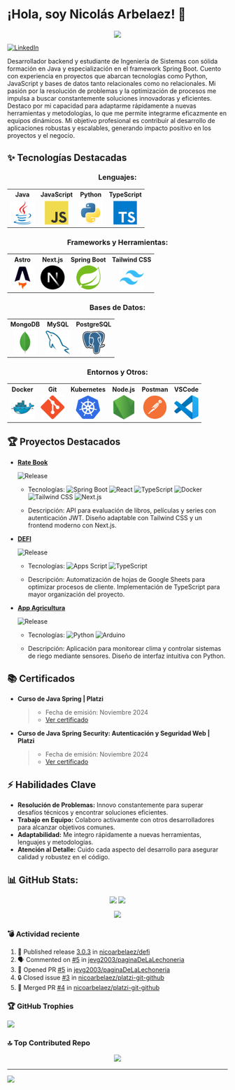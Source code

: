 # ¡Hola, soy Nicolás Arbelaez! 👋
<p align="center" width="300">
   <img align="center" width="200" src="https://avatars.githubusercontent.com/u/111522939?s=400&u=8eefb901774ba8adc4f5c74efb7fe60c90be56a3&v=4" />
</p>

[![LinkedIn](https://img.shields.io/badge/LinkedIn-%230077B5.svg?logo=linkedin&logoColor=white)](https://linkedin.com/in/nicolas-arbelaez-tapias) 

Desarrollador backend y estudiante de Ingeniería de Sistemas con sólida formación en Java y especialización en el framework Spring Boot. Cuento con experiencia en proyectos que abarcan tecnologías como Python, JavaScript y bases de datos tanto relacionales como no relacionales. Mi pasión por la resolución de problemas y la optimización de procesos me impulsa a buscar constantemente soluciones innovadoras y eficientes. Destaco por mi capacidad para adaptarme rápidamente a nuevas herramientas y metodologías, lo que me permite integrarme eficazmente en equipos dinámicos. Mi objetivo profesional es contribuir al desarrollo de aplicaciones robustas y escalables, generando impacto positivo en los proyectos y el negocio.

## ✨ Tecnologías Destacadas

<div align="center">
  <h3>Lenguajes:</h3>
  <table>
    <tr>
      <th align="center">Java</th>
      <th align="center">JavaScript</th>
      <th align="center">Python</th>
      <th align="center">TypeScript</th>
    </tr>
    <tr>
      <td align="center"><img src="https://github.com/devicons/devicon/blob/master/icons/java/java-original.svg" title="Java" alt="Java" width="55" height="55"/></td>
      <td align="center"><img src="https://github.com/devicons/devicon/blob/master/icons/javascript/javascript-original.svg" title="JavaScript" alt="JavaScript" width="55" height="55"/></td>
      <td align="center"><img src="https://github.com/devicons/devicon/blob/master/icons/python/python-original.svg" title="Python" alt="Python" width="55" height="55"/></td>
      <td align="center"><img src="https://github.com/devicons/devicon/blob/master/icons/typescript/typescript-original.svg" title="TypeScript" alt="TypeScript" width="55" height="55"/></td>
    </tr>
  </table>
</div>

<div align="center">
  <h3>Frameworks y Herramientas:</h3>
  <table>
    <tr>
      <th align="center">Astro</th>
      <th align="center">Next.js</th>
      <th align="center">Spring Boot</th>
      <th align="center">Tailwind CSS</th>
    </tr>
    <tr>
      <td align="center"><img src="https://github.com/devicons/devicon/blob/master/icons/astro/astro-original.svg" title="Astro" alt="Astro" width="55" height="55"/></td>
      <td align="center"><img src="https://github.com/devicons/devicon/blob/master/icons/nextjs/nextjs-original.svg" title="Next.js" alt="Next.js" width="55" height="55"/></td>
      <td align="center"><img src="https://github.com/devicons/devicon/blob/master/icons/spring/spring-original.svg" title="Spring Boot" alt="Spring Boot" width="55" height="55"/></td>
      <td align="center"><img src="https://github.com/devicons/devicon/blob/master/icons/tailwindcss/tailwindcss-original.svg" title="Tailwind CSS" alt="Tailwind CSS" width="55" height="55"/></td>
    </tr>
  </table>
</div>

<div align="center">
  <h3>Bases de Datos:</h3>
  <table>
    <tr>
      <th align="center">MongoDB</th>
      <th align="center">MySQL</th>
      <th align="center">PostgreSQL</th>
    </tr>
    <tr>
      <td align="center"><img src="https://github.com/devicons/devicon/blob/master/icons/mongodb/mongodb-original.svg" title="MongoDB" alt="MongoDB" width="55" height="55"/></td>
      <td align="center"><img src="https://github.com/devicons/devicon/blob/master/icons/mysql/mysql-original.svg" title="MySQL" alt="MySQL" width="55" height="55"/></td>
      <td align="center"><img src="https://github.com/devicons/devicon/blob/master/icons/postgresql/postgresql-original.svg" title="PostgreSQL" alt="PostgreSQL" width="55" height="55"/></td>
    </tr>
  </table>
</div>

<div align="center">
  <h3>Entornos y Otros:</h3>
  <table>
    <tr>
      <th align="center">Docker</th>
      <th align="center">Git</th>
      <th align="center">Kubernetes</th>
      <th align="center">Node.js</th>
      <th align="center">Postman</th>
      <th align="center">VSCode</th>
    </tr>
    <tr>
      <td align="center"><img src="https://github.com/devicons/devicon/blob/master/icons/docker/docker-original.svg" title="Docker" alt="Docker" width="55" height="55"/></td>
      <td align="center"><img src="https://github.com/devicons/devicon/blob/master/icons/git/git-original.svg" title="Git" alt="Git" width="55" height="55"/></td>
      <td align="center"><img src="https://github.com/devicons/devicon/blob/master/icons/kubernetes/kubernetes-plain.svg" title="Kubernetes" alt="Kubernetes" width="55" height="55"/></td>
      <td align="center"><img src="https://github.com/devicons/devicon/blob/master/icons/nodejs/nodejs-original.svg" title="Node.js" alt="Node.js" width="55" height="55"/></td>
      <td align="center"><img src="https://github.com/devicons/devicon/blob/master/icons/postman/postman-original.svg" title="Postman" alt="Postman" width="55" height="55"/></td>
      <td align="center"><img src="https://github.com/devicons/devicon/blob/master/icons/vscode/vscode-original.svg" title="VSCode" alt="VSCode" width="55" height="55"/></td>
    </tr>
  </table>
</div>

## 🏆 Proyectos Destacados

- **[Rate Book](https://github.com/nicoarbelaez/ratebook)**

  ![Release](https://img.shields.io/github/v/release/nicoarbelaez/ratebook?style=flat-square)

  - Tecnologías: ![Spring Boot](https://img.shields.io/badge/Spring%20Boot-6DB33F?style=flat-square&logo=springboot&logoColor=white) ![React](https://img.shields.io/badge/React-61DAFB?style=flat-square&logo=react&logoColor=black) ![TypeScript](https://img.shields.io/badge/TypeScript-3178C6?style=flat-square&logo=typescript&logoColor=white) ![Docker](https://img.shields.io/badge/Docker-2496ED?style=flat-square&logo=docker&logoColor=white) ![Tailwind CSS](https://img.shields.io/badge/Tailwind%20CSS-06B6D4?style=flat-square&logo=tailwindcss&logoColor=white) ![Next.js](https://img.shields.io/badge/Next.js-000000?style=flat-square&logo=nextdotjs&logoColor=white)

  - Descripción: API para evaluación de libros, películas y series con autenticación JWT. Diseño adaptable con Tailwind CSS y un frontend moderno con Next.js.

- **[DEFI](https://github.com/nicoarbelaez/defi)**

  ![Release](https://img.shields.io/github/v/release/nicoarbelaez/defi?style=flat-square)

  - Tecnologías: ![Apps Script](https://img.shields.io/badge/Apps%20Script-4285F4?style=flat-square&logo=googlesheets&logoColor=white) ![TypeScript](https://img.shields.io/badge/TypeScript-3178C6?style=flat-square&logo=typescript&logoColor=white)

  - Descripción: Automatización de hojas de Google Sheets para optimizar procesos de cliente. Implementación de TypeScript para mayor organización del proyecto.

- **[App Agricultura](https://github.com/nicoarbelaez/app-gricultura)**

  ![Release](https://img.shields.io/github/v/release/nicoarbelaez/app-gricultura?style=flat-square)

  - Tecnologías: ![Python](https://img.shields.io/badge/Python-3776AB?style=flat-square&logo=python&logoColor=white) ![Arduino](https://img.shields.io/badge/Arduino-00979D?style=flat-square&logo=arduino&logoColor=white)

  - Descripción: Aplicación para monitorear clima y controlar sistemas de riego mediante sensores. Diseño de interfaz intuitiva con Python.

## 📚 Certificados

- **Curso de Java Spring | Platzi**
  > - Fecha de emisión: Noviembre 2024
  > - [Ver certificado](https://platzi.com/p/arbelaeznicolas636/curso/1996-course/diploma/detalle/)

- **Curso de Java Spring Security: Autenticación y Seguridad Web | Platzi**
  > - Fecha de emisión: Noviembre 2024
  > - [Ver certificado](https://platzi.com/p/arbelaeznicolas636/curso/7694-java-spring-security/diploma/detalle/)

## ⚡ Habilidades Clave

- **Resolución de Problemas:** Innovo constantemente para superar desafíos técnicos y encontrar soluciones eficientes.
- **Trabajo en Equipo:** Colaboro activamente con otros desarrolladores para alcanzar objetivos comunes.
- **Adaptabilidad:** Me integro rápidamente a nuevas herramientas, lenguajes y metodologías.
- **Atención al Detalle:** Cuido cada aspecto del desarrollo para asegurar calidad y robustez en el código.

## 📊 GitHub Stats:
<p align="center">
  <img src="https://github-readme-stats.vercel.app/api?username=nicoarbelaez&theme=gruvbox&hide_border=false&include_all_commits=true&count_private=true">
  <img src="https://github-readme-streak-stats.herokuapp.com/?user=nicoarbelaez&theme=gruvbox&hide_border=false">
</p>
<p align="center">
  <img src="https://github-readme-stats.vercel.app/api/top-langs/?username=nicoarbelaez&theme=gruvbox&hide_border=false&include_all_commits=true&count_private=true&layout=compact">
</p>

### 💣 Actividad reciente
<!--START_SECTION:activity-->
1. 🚀 Published release [3.0.3](https://github.com/nicoarbelaez/defi/releases/tag/3.0.3) in [nicoarbelaez/defi](https://github.com/nicoarbelaez/defi)
2. 🗣 Commented on [#5](https://github.com/jevg2003/paginaDeLaLechoneria/pull/5#issuecomment-2568701336) in [jevg2003/paginaDeLaLechoneria](https://github.com/jevg2003/paginaDeLaLechoneria)
3. 💪 Opened PR [#5](https://github.com/jevg2003/paginaDeLaLechoneria/pull/5) in [jevg2003/paginaDeLaLechoneria](https://github.com/jevg2003/paginaDeLaLechoneria)
4. 🔒 Closed issue [#3](https://github.com/nicoarbelaez/platzi-git-github/issues/3) in [nicoarbelaez/platzi-git-github](https://github.com/nicoarbelaez/platzi-git-github)
5. 🎉 Merged PR [#4](https://github.com/nicoarbelaez/platzi-git-github/pull/4) in [nicoarbelaez/platzi-git-github](https://github.com/nicoarbelaez/platzi-git-github)
<!--END_SECTION:activity-->

### 🏆 GitHub Trophies
![](https://github-profile-trophy.vercel.app/?username=nicoarbelaez&theme=gruvbox&no-frame=false&no-bg=true&margin-w=4)

### 🔝 Top Contributed Repo

<p align="center">
  <img src="https://github-contributor-stats.vercel.app/api?username=nicoarbelaez&limit=5&theme=gruvbox&combine_all_yearly_contributions=true">
</p>

---
[![](https://visitcount.itsvg.in/api?id=nicoarbelaez&icon=3&color=2)](https://visitcount.itsvg.in)

